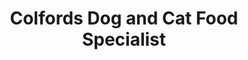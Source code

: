 ---
title: "Colfords Dog and Cat Food Specialist"
url: /fordingbridge/colfords-dog-and-cat-food-specialist/
shop: pet
---